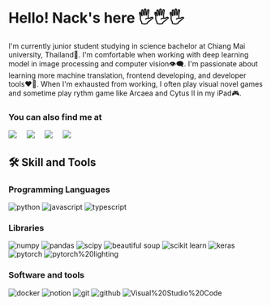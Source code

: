 # Hello! Nack's here 🖐🖐🖐
I'm currently junior student studying in science bachelor at Chiang Mai university, Thailand📖. I'm comfortable when working with deep learning model in image processing and computer vision👁‍🗨. I'm passionate about learning more machine translation, frontend developing, and developer tools❤️‍🔥. When I'm exhausted from working, I often play visual novel games and sometime play rythm game like Arcaea and Cytus II in my iPad🎮.

### You can also find me at
 <a href="mailto:nakere4@gmail.com"><img src="https://img.shields.io/badge/gmail-%23D14836.svg?&style=for-the-badge&logo=gmail&logoColor=white" /></a>&nbsp;&nbsp;&nbsp;&nbsp;
 <a href="https://www.linkedin.com/in/phutcharaphon-leesuksam/"><img src="https://img.shields.io/badge/linkedin-%230077B5.svg?&style=for-the-badge&logo=linkedin&logoColor=white" /></a>&nbsp;&nbsp;&nbsp;&nbsp;
 <a href="https://www.kaggle.com/ccaitlum/"><img src="https://img.shields.io/badge/kaggle-21A1E1?&style=for-the-badge&logo=kaggle&logoColor=white" /></a>&nbsp;&nbsp;&nbsp;&nbsp;
 </a>
 <a href="https://www.facebook.com/phutcharaphon.leesuksam/"><img src="https://img.shields.io/badge/facebook-%233B5998.svg?&style=for-the-badge&logo=facebook&logoColor=white" /></a>&nbsp;&nbsp;&nbsp;&nbsp;
 </a>
 
## 🛠 Skill and Tools
### Programming Languages
![python](https://img.shields.io/badge/-python-blue?style=for-the-badge&logo=python&logoColor=white)
![javascript](https://img.shields.io/badge/-javascript-black?style=for-the-badge&logo=javascript&logoColor=yellow)
![typescript](https://img.shields.io/badge/-typescript-207BFF?style=for-the-badge&logo=typescript&logoColor=white)

### Libraries
![numpy](https://img.shields.io/badge/-numpy-11A0CA?style=for-the-badge&logo=numpy&logoColor=white)
![pandas](https://img.shields.io/badge/-pandas-black?style=for-the-badge&logo=pandas&logoColor=white)
![scipy](https://img.shields.io/badge/-scipy-1930BF?style=for-the-badge&logo=scipy&logoColor=white)
![beautiful soup](https://img.shields.io/badge/-beautiful%20soup-black?style=for-the-badge&logo=beautiful%20soup&logoColor=white)
![scikit learn](https://img.shields.io/badge/-scikit%20learn-orange?style=for-the-badge&logo=scikit-learn&logoColor=white)
![keras](https://img.shields.io/badge/-keras-red?style=for-the-badge&logo=keras&logoColor=white)
![pytorch](https://img.shields.io/badge/-pytorch-black?style=for-the-badge&logo=pytorch&logoColor=FF4817)
![pytorch%20lighting](https://img.shields.io/badge/-pytorch%20lighting-9E13FF?style=for-the-badge&logo=pytorch%20lighting&logoColor=white)

### Software and tools
![docker](https://img.shields.io/badge/-docker-1788FF?style=for-the-badge&logo=docker&logoColor=white)
![notion](https://img.shields.io/badge/-notion-black?style=for-the-badge&logo=notion&logoColor=white)
![git](https://img.shields.io/badge/-git-FF5313?style=for-the-badge&logo=git&logoColor=white)
![github](https://img.shields.io/badge/-github-black?style=for-the-badge&logo=github&logoColor=white)
![Visual%20Studio%20Code](https://img.shields.io/badge/-Visual%20Studio%20Code-23ACFF?style=for-the-badge&logo=Visual%20Studio%20Code&logoColor=white)

